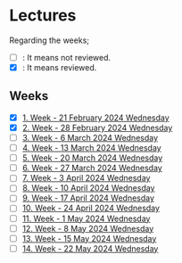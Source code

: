 # Lectures

Regarding the weeks;
- [ ] : It means not reviewed.
- [x] : It means reviewed.

## Weeks
- [x] [1. Week - 21 February 2024 Wednesday](01_21_02_2024.md)
- [x] [2. Week - 28 February 2024 Wednesday](02_28_02_2024.md)
- [ ] [3. Week - 6 March 2024 Wednesday](03_06_03_2024.md)
- [ ] [4. Week - 13 March 2024 Wednesday](04_13_03_2024.md)
- [ ] [5. Week - 20 March 2024 Wednesday](05_20_03_2024.md)
- [ ] [6. Week - 27 March 2024 Wednesday](06_27_03_2024.md)
- [ ] [7. Week - 3 April 2024 Wednesday](07_03_04_2024.md)
- [ ] [8. Week - 10 April 2024 Wednesday](08_10_04_2024.md)
- [ ] [9. Week - 17 April 2024 Wednesday](09_17_04_2024.md)
- [ ] [10. Week - 24 April 2024 Wednesday](10_24_04_2024.md)
- [ ] [11. Week - 1 May 2024 Wednesday](11_01_05_2024.md)
- [ ] [12. Week - 8 May 2024 Wednesday](12_08_05_2024.md)
- [ ] [13. Week - 15 May 2024 Wednesday](13_15_05_2024.md)
- [ ] [14. Week - 22 May 2024 Wednesday](14_22_05_2024.md)
